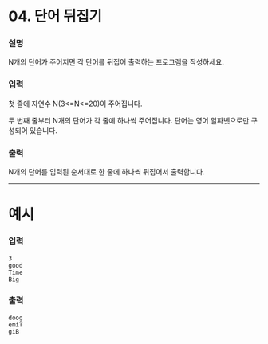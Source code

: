 # 04. 단어 뒤집기
### 설명

N개의 단어가 주어지면 각 단어를 뒤집어 출력하는 프로그램을 작성하세요.


### 입력

첫 줄에 자연수 N(3<=N<=20)이 주어집니다.

두 번째 줄부터 N개의 단어가 각 줄에 하나씩 주어집니다. 단어는 영어 알파벳으로만 구성되어 있습니다.


### 출력

N개의 단어를 입력된 순서대로 한 줄에 하나씩 뒤집어서 출력합니다.

---
# 예시
### 입력
```
3
good
Time
Big
```
### 출력
```
doog
emiT
giB
```